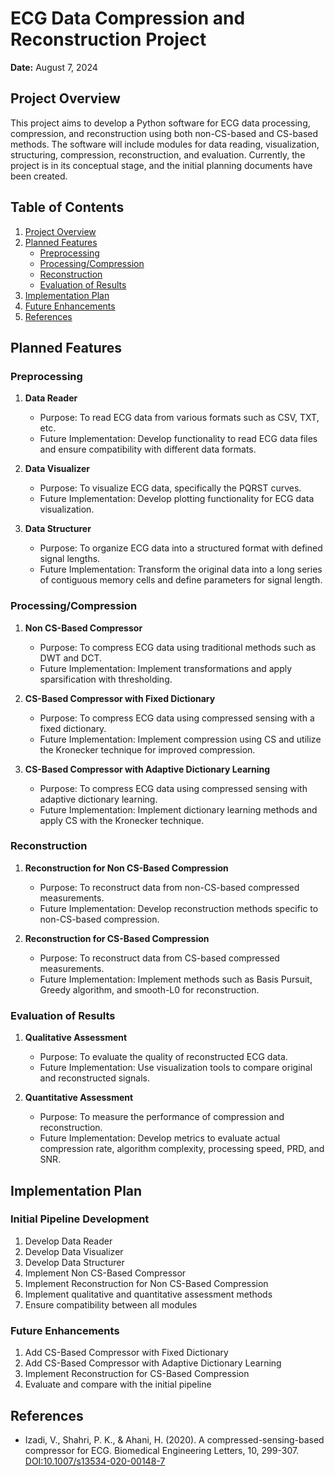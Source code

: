 # ECG Data Compression and Reconstruction Project

**Date:** August 7, 2024

## Project Overview

This project aims to develop a Python software for ECG data processing, compression, and reconstruction using both non-CS-based and CS-based methods. The software will include modules for data reading, visualization, structuring, compression, reconstruction, and evaluation. Currently, the project is in its conceptual stage, and the initial planning documents have been created.

## Table of Contents

1. [Project Overview](#project-overview)
2. [Planned Features](#planned-features)
   - [Preprocessing](#preprocessing)
   - [Processing/Compression](#processingcompression)
   - [Reconstruction](#reconstruction)
   - [Evaluation of Results](#evaluation-of-results)
3. [Implementation Plan](#implementation-plan)
4. [Future Enhancements](#future-enhancements)
5. [References](#references)

## Planned Features

### Preprocessing

1. **Data Reader**
   - Purpose: To read ECG data from various formats such as CSV, TXT, etc.
   - Future Implementation: Develop functionality to read ECG data files and ensure compatibility with different data formats.

2. **Data Visualizer**
   - Purpose: To visualize ECG data, specifically the PQRST curves.
   - Future Implementation: Develop plotting functionality for ECG data visualization.

3. **Data Structurer**
   - Purpose: To organize ECG data into a structured format with defined signal lengths.
   - Future Implementation: Transform the original data into a long series of contiguous memory cells and define parameters for signal length.

### Processing/Compression

1. **Non CS-Based Compressor**
   - Purpose: To compress ECG data using traditional methods such as DWT and DCT.
   - Future Implementation: Implement transformations and apply sparsification with thresholding.

2. **CS-Based Compressor with Fixed Dictionary**
   - Purpose: To compress ECG data using compressed sensing with a fixed dictionary.
   - Future Implementation: Implement compression using CS and utilize the Kronecker technique for improved compression.

3. **CS-Based Compressor with Adaptive Dictionary Learning**
   - Purpose: To compress ECG data using compressed sensing with adaptive dictionary learning.
   - Future Implementation: Implement dictionary learning methods and apply CS with the Kronecker technique.

### Reconstruction

1. **Reconstruction for Non CS-Based Compression**
   - Purpose: To reconstruct data from non-CS-based compressed measurements.
   - Future Implementation: Develop reconstruction methods specific to non-CS-based compression.

2. **Reconstruction for CS-Based Compression**
   - Purpose: To reconstruct data from CS-based compressed measurements.
   - Future Implementation: Implement methods such as Basis Pursuit, Greedy algorithm, and smooth-L0 for reconstruction.

### Evaluation of Results

1. **Qualitative Assessment**
   - Purpose: To evaluate the quality of reconstructed ECG data.
   - Future Implementation: Use visualization tools to compare original and reconstructed signals.

2. **Quantitative Assessment**
   - Purpose: To measure the performance of compression and reconstruction.
   - Future Implementation: Develop metrics to evaluate actual compression rate, algorithm complexity, processing speed, PRD, and SNR.

## Implementation Plan

### Initial Pipeline Development

1. Develop Data Reader
2. Develop Data Visualizer
3. Develop Data Structurer
4. Implement Non CS-Based Compressor
5. Implement Reconstruction for Non CS-Based Compression
6. Implement qualitative and quantitative assessment methods
7. Ensure compatibility between all modules

### Future Enhancements

1. Add CS-Based Compressor with Fixed Dictionary
2. Add CS-Based Compressor with Adaptive Dictionary Learning
3. Implement Reconstruction for CS-Based Compression
4. Evaluate and compare with the initial pipeline

## References

- Izadi, V., Shahri, P. K., & Ahani, H. (2020). A compressed-sensing-based compressor for ECG. Biomedical Engineering Letters, 10, 299-307. [DOI:10.1007/s13534-020-00148-7](https://doi.org/10.1007/s13534-020-00148-7)
